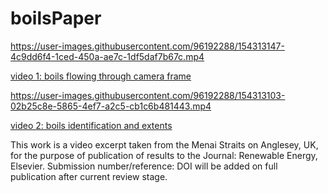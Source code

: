 # boilsPaper

https://user-images.githubusercontent.com/96192288/154313147-4c9dd6f4-1ced-450a-ae7c-1df5daf7b67c.mp4

[video 1: boils flowing through camera frame](https://user-images.githubusercontent.com/96192288/154313147-4c9dd6f4-1ced-450a-ae7c-1df5daf7b67c.mp4/)

https://user-images.githubusercontent.com/96192288/154313103-02b25c8e-5865-4ef7-a2c5-cb1c6b481443.mp4

[video 2: boils identification and extents](https://user-images.githubusercontent.com/96192288/154313103-02b25c8e-5865-4ef7-a2c5-cb1c6b481443.mp4/)

This work is a video excerpt taken from the Menai Straits on Anglesey, UK, for the purpose of publication of results to the Journal: Renewable Energy, Elsevier. Submission number/reference: DOI will be added on full publication after current review stage. 
